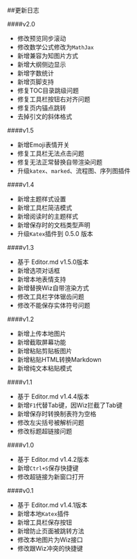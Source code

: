 ##更新日志

####v2.0

- 修改预览同步滚动
- 修改数学公式修改为`MathJax`
- 新增兼容为知图片方式
- 新增大纲侧边显示
- 新增字数统计
- 新增页脚支持
- 修复TOC目录跳级问题
- 修复工具栏按钮右对齐问题
- 修复页内锚点跳转
- 去掉引文的斜体格式

####v1.5

- 新增Emoji表情开关
- 修复工具栏无法点击问题
- 修复无法正常替换自带渲染问题
- 升级`katex`、`marked`、流程图、序列图插件

####v1.4

- 新增主题样式设置
- 新增工具栏简洁模式
- 新增阅读时的主题样式
- 新增保存时的文档类型声明
- 升级`Katex`插件到 0.5.0 版本

####v1.3

- 基于 Editor.md v1.5.0版本
- 新增选项对话框
- 新增本地表情支持
- 新增替换Wiz自带渲染方式
- 修改工具栏字体锯齿问题
- 修改不能保存实体符号问题

####v1.2

- 新增上传本地图片
- 新增截取屏幕功能
- 新增粘贴剪贴板图片
- 新增粘贴HTML转换Markdown
- 新增纯文本粘贴模式

####v1.1

- 基于 Editor.md v1.4.4版本
- 新增`F1`代替Tab键，因Wiz拦截了Tab键
- 新增保存时转换制表符为空格
- 修改左尖括号被解析问题
- 修改标题超链接问题

####v1.0

- 基于 Editor.md v1.4.2版本
- 新增`Ctrl+S`保存快捷键
- 修改超链接为新窗口打开

####v0.1

- 基于 Editor.md v1.4.1版本
- 新增本地`Katex`插件
- 新增工具栏保存按钮
- 新增防止页面被跳转方法
- 修改本地图片为Wiz接口
- 修改跟Wiz冲突的快捷键
